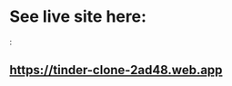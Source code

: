 <h1>See live site here:</h1>:<h2><a href='https://tinder-clone-2ad48.web.app'>https://tinder-clone-2ad48.web.app</a></h2>
